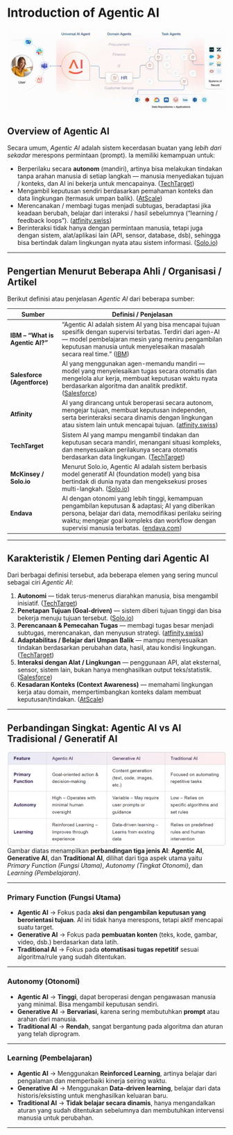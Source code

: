# **Introduction of Agentic AI**

![Image title](../assets/agentic-ai-platform.jpg)

## **Overview of Agentic AI**
Secara umum, *Agentic AI* adalah sistem kecerdasan buatan yang *lebih dari sekadar* merespons permintaan (prompt). Ia memiliki kemampuan untuk:

* Berperilaku secara **autonom** (mandiri), artinya bisa melakukan tindakan tanpa arahan manusia di setiap langkah — manusia menyediakan tujuan / konteks, dan AI ini bekerja untuk mencapainya. ([TechTarget][1])
* Mengambil keputusan sendiri berdasarkan pemahaman konteks dan data lingkungan (termasuk umpan balik). ([AtScale][2])
* Merencanakan / membagi tugas menjadi subtugas, beradaptasi jika keadaan berubah, belajar dari interaksi / hasil sebelumnya (“learning / feedback loops”). ([atfinity.swiss][3])
* Berinteraksi tidak hanya dengan permintaan manusia, tetapi juga dengan sistem, alat/aplikasi lain (API, sensor, database, dsb), sehingga bisa bertindak dalam lingkungan nyata atau sistem informasi. ([Solo.io][4])

---

## **Pengertian Menurut Beberapa Ahli / Organisasi / Artikel**

Berikut definisi atau penjelasan *Agentic AI* dari beberapa sumber:

| Sumber                          | Definisi / Penjelasan                                                                                                                                                                                                                                        |
| ------------------------------- | ------------------------------------------------------------------------------------------------------------------------------------------------------------------------------------------------------------------------------------------------------------ |
| **IBM – “What is Agentic AI?”** | “Agentic AI adalah sistem AI yang bisa mencapai tujuan spesifik dengan supervisi terbatas. Terdiri dari agen-AI — model pembelajaran mesin yang meniru pengambilan keputusan manusia untuk menyelesaikan masalah secara real time.” ([IBM][5])               |
| **Salesforce (Agentforce)**     | AI yang menggunakan agen-memandu mandiri — model yang menyelesaikan tugas secara otomatis dan mengelola alur kerja, membuat keputusan waktu nyata berdasarkan algoritma dan analitik prediktif. ([Salesforce][6])                                            |
| **Atfinity**                    | AI yang dirancang untuk beroperasi secara autonom, mengejar tujuan, membuat keputusan independen, serta berinteraksi secara dinamis dengan lingkungan atau sistem lain untuk mencapai tujuan. ([atfinity.swiss][3])                                          |
| **TechTarget**                  | Sistem AI yang mampu mengambil tindakan dan keputusan secara mandiri, menangani situasi kompleks, dan menyesuaikan perilakunya secara otomatis berdasarkan data lingkungan. ([TechTarget][1])                                                                |
| **McKinsey / Solo.io**          | Menurut Solo.io, Agentic AI adalah sistem berbasis model generatif AI (foundation model) yang bisa bertindak di dunia nyata dan mengeksekusi proses multi-langkah. ([Solo.io][4])                                                                            |
| **Endava**                      | AI dengan otonomi yang lebih tinggi, kemampuan pengambilan keputusan & adaptasi; AI yang diberikan persona, belajar dari data, memodifikasi perilaku seiring waktu; mengejar goal kompleks dan workflow dengan supervisi manusia terbatas. ([endava.com][7]) |

---

## **Karakteristik / Elemen Penting dari Agentic AI**

Dari berbagai definisi tersebut, ada beberapa elemen yang sering muncul sebagai ciri *Agentic AI*:

1. **Autonomi** — tidak terus-menerus diarahkan manusia, bisa mengambil inisiatif. ([TechTarget][1])
2. **Penetapan Tujuan (Goal-driven)** — sistem diberi tujuan tinggi dan bisa bekerja menuju tujuan tersebut. ([Solo.io][4])
3. **Perencanaan & Pemecahan Tugas** — membagi tugas besar menjadi subtugas, merencanakan, dan menyusun strategi. ([atfinity.swiss][3])
4. **Adaptabilitas / Belajar dari Umpan Balik** — mampu menyesuaikan tindakan berdasarkan perubahan data, hasil, atau kondisi lingkungan. ([TechTarget][1])
5. **Interaksi dengan Alat / Lingkungan** — penggunaan API, alat eksternal, sensor, sistem lain, bukan hanya menghasilkan output teks/statistik. ([Salesforce][6])
6. **Kesadaran Konteks (Context Awareness)** — memahami lingkungan kerja atau domain, mempertimbangkan konteks dalam membuat keputusan/tindakan. ([AtScale][2])

---

## **Perbandingan Singkat: Agentic AI vs AI Tradisional / Generatif AI**
![Image title](../assets/comparations.png)
Gambar diatas menampilkan **perbandingan tiga jenis AI**: **Agentic AI**, **Generative AI**, dan **Traditional AI**, dilihat dari tiga aspek utama yaitu *Primary Function (Fungsi Utama)*, *Autonomy (Tingkat Otonomi)*, dan *Learning (Pembelajaran)*.

---

### **Primary Function (Fungsi Utama)**

* **Agentic AI** → Fokus pada **aksi dan pengambilan keputusan yang berorientasi tujuan**. AI ini tidak hanya merespons, tetapi aktif mencapai suatu target.
* **Generative AI** → Fokus pada **pembuatan konten** (teks, kode, gambar, video, dsb.) berdasarkan data latih.
* **Traditional AI** → Fokus pada **otomatisasi tugas repetitif** sesuai algoritma/rule yang sudah ditentukan.

---

### **Autonomy (Otonomi)**

* **Agentic AI** → **Tinggi**, dapat beroperasi dengan pengawasan manusia yang minimal. Bisa mengambil keputusan sendiri.
* **Generative AI** → **Bervariasi**, karena sering membutuhkan **prompt** atau arahan dari manusia.
* **Traditional AI** → **Rendah**, sangat bergantung pada algoritma dan aturan yang telah diprogram.

---

### **Learning (Pembelajaran)**

* **Agentic AI** → Menggunakan **Reinforced Learning**, artinya belajar dari pengalaman dan memperbaiki kinerja seiring waktu.
* **Generative AI** → Menggunakan **Data-driven learning**, belajar dari data historis/eksisting untuk menghasilkan keluaran baru.
* **Traditional AI** → **Tidak belajar secara dinamis**, hanya mengandalkan aturan yang sudah ditentukan sebelumnya dan membutuhkan intervensi manusia untuk perubahan.

---



[1]: https://www.techtarget.com/searchenterpriseai/definition/agentic-AI?utm_source=chatgpt.com "What Is Agentic AI? Complete Guide | TechTarget"
[2]: https://www.atscale.com/glossary/agentic-ai/?utm_source=chatgpt.com "What is Agentic AI? Definition, Best Practices, Examples | AtScale"
[3]: https://www.atfinity.swiss/glossary/agentic-ai?utm_source=chatgpt.com "What is Agentic AI? Definition and Example | Atfinity"
[4]: https://www.solo.io/topics/ai-infrastructure/what-is-agentic-ai?utm_source=chatgpt.com "What is Agentic AI? Definition, Benefits & Use Cases (2025) | Solo.io"
[5]: https://www.ibm.com/think/topics/agentic-ai?utm_source=chatgpt.com "What is Agentic AI? | IBM"
[6]: https://www.salesforce.com/ap/agentforce/what-is-agentic-ai/?utm_source=chatgpt.com "What is Agentic AI? | Salesforce"
[7]: https://www.endava.com/glossary/agentic-ai?utm_source=chatgpt.com "Agentic AI: Definition, types, applications | Endava"

